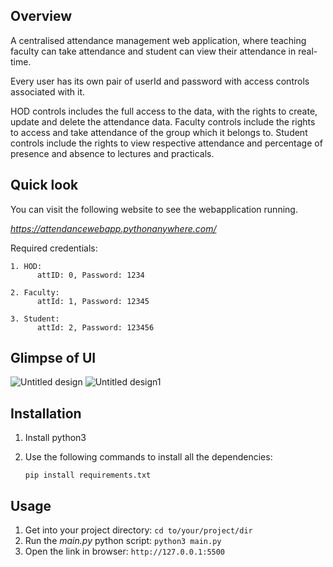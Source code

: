 ## Overview

A centralised attendance management web application, where teaching faculty can take attendance and student can view their attendance in real-time.

Every user has its own pair of userId and password with access controls associated with it.

HOD controls includes the full access to the data, with the rights to create, update and delete the attendance data.
Faculty controls include the rights to access and take attendance of the group which it belongs to.
Student controls include the rights to view respective attendance and percentage of presence and absence to lectures and practicals.

## Quick look

You can visit the following website to see the webapplication running.

*https://attendancewebapp.pythonanywhere.com/*




Required credentials: 

    1. HOD: 
          attID: 0, Password: 1234

    2. Faculty:
          attId: 1, Password: 12345
    
    3. Student: 
          attId: 2, Password: 123456
## Glimpse of UI


![Untitled design](https://github.com/anodicpassion/attendance_webapp/assets/117884284/d59cd48a-0311-4d66-acf8-7f1443987d6e)
![Untitled design1](https://github.com/anodicpassion/attendance_webapp/assets/117884284/811c67be-1f47-4fef-aaca-e638d103fc46)

## Installation

1. Install python3
2. Use the following commands to install all the dependencies:

   ```pip install requirements.txt``` 
## Usage 

1. Get into your project directory:
   ```cd to/your/project/dir```
2. Run the *main.py* python script:
   ```python3 main.py```
3. Open the link in browser:
   ```http://127.0.0.1:5500```
